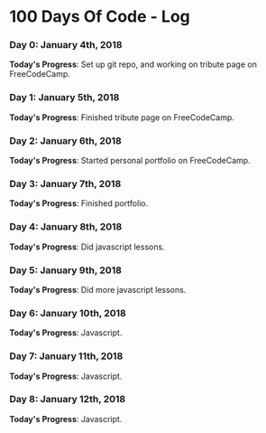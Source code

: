# 100 Days Of Code - Log

### Day 0: January 4th, 2018


**Today's Progress**: Set up git repo, and working on tribute page on FreeCodeCamp.

### Day 1: January 5th, 2018


**Today's Progress**: Finished tribute page on FreeCodeCamp.

### Day 2: January 6th, 2018


**Today's Progress**: Started personal portfolio on FreeCodeCamp. 

### Day 3: January 7th, 2018


**Today's Progress**: Finished portfolio.

### Day 4: January 8th, 2018


**Today's Progress**: Did javascript lessons.

### Day 5: January 9th, 2018


**Today's Progress**: Did more javascript lessons.

### Day 6: January 10th, 2018


**Today's Progress**: Javascript.

### Day 7: January 11th, 2018


**Today's Progress**: Javascript.

### Day 8: January 12th, 2018


**Today's Progress**: Javascript.







